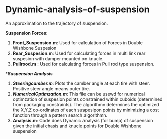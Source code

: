 # Dynamic-analysis-of-suspension
An approximation to the trajectory of suspension.

****Suspension Forces****:

1) **Front_Suspension.m**: Used for calculation of Forces in Double Wishbone Suspesion
2) **Rear_Suspesion.m**: Used for calculating forces in multi link rear suspesion with damper mounted on knucle.
3) **Pullrood.m** : Used for calculating forces in Pull rod type suspension.

****Suspension Analysis***

1) ***Steeringcamber.m***: Plots the camber angle at each tire with steer. Positive steer angle means outer tire.
2) ***NumericalOptimzation.m***: This file can be usewd for numerical optimzation of suspesion points constrained within cuboids (determined from packaging constraints). The algorithmn determines the optimized the X,Y,Z co-ordinates of each suspesipon points by minimizing a cost function through a pattern search algorithmn.
3) **Analysis.m**: Code does Dynamic analysis (for bump) of suspension given the initial chasis and knucle points for Double Wishbone suspension
